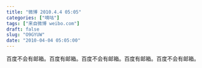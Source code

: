```yaml
---
title: "微博 2010.4.4 05:05"
categories: ["嘀咕"]
tags: ["来自微博 weibo.com"]
draft: false
slug: "O9GYUW"
date: "2010-04-04 05:05:00"
---
```


<p>百度不会有邮箱。百度有邮箱。百度不会有邮箱。百度有邮箱。百度不会有邮箱。 ​​​​</p>
